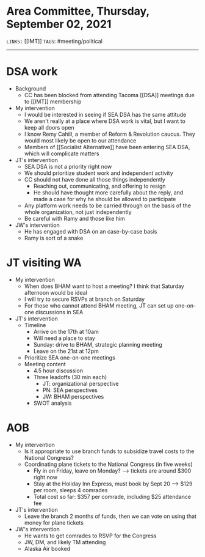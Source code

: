 # Area Committee, Thursday, September 02, 2021
`LINKS:` [[IMT]]
`TAGS`: #meeting/political 

---
# DSA work
- Background
	- CC has been blocked from attending Tacoma [[DSA]] meetings due to [[IMT]] membership
- My intervention
	- I would be interested in seeing if SEA DSA has the same attitude
	- We aren't really at a place where DSA work is vital, but I want to keep all doors open
	- I know Remy Cahill, a member of Reform & Revolution caucus. They would most likely be open to our attendance
	- Members of [[Socialist Alternative]] have been entering SEA DSA, which will complicate matters
- JT's intervention
	- SEA DSA is not a priority right now
	- We should prioritize student work and independent activity
	- CC should not have done all those things independently
		- Reaching out, communicating, and offering to resign
		- He should have thought more carefully about the reply, and made a case for why he should be allowed to participate
	- Any platform work needs to be carried through on the basis of the whole organization, not just independently
	- Be careful with Ramy and those like him
- JW's intervention
	- He has engaged with DSA on an case-by-case basis
	- Ramy is sort of a snake

# JT visiting WA
- My intervention
	- When does BHAM want to host a meeting? I think that Saturday afternoon would be ideal
	- I will try to secure RSVPs at branch on Saturday
	- For those who cannot attend BHAM meeting, JT can set up one-on-one discussions in SEA
- JT's intervention
	- Timeline
		- Arrive on the 17th at 10am
		- Will need a place to stay
		- Sunday: drive to BHAM, strategic planning meeting
		- Leave on the 21st at 12pm
	- Prioritize SEA one-on-one meetings 
	- Meeting content
		- 4.5 hour discussion
		- Three leadoffs (30 min each)
			- JT: organizational perspective
			- PN: SEA perspectives
			- JW: BHAM perspectives
		- SWOT analysis

# AOB
- My intervention
	- Is it appropriate to use branch funds to subsidize travel costs to the National Congress?
	- Coordinating plane tickets to the National Congress (in five weeks)
		- Fly in on Friday, leave on Monday? --> tickets are around $300 right now
		- Stay at the Holiday Inn Express, must book by Sept 20 --> $129 per room, sleeps 4 comrades
		- Total cost so far: $357 per comrade, including $25 attendance fee
- JT's intervention
	- Leave the branch 2 months of funds, then we can vote on using that money for plane tickets
- JW's intervention
	- He wants to get comrades to RSVP for the Congress
	- JW, DM, and likely TM attending
	- Alaska Air booked 
